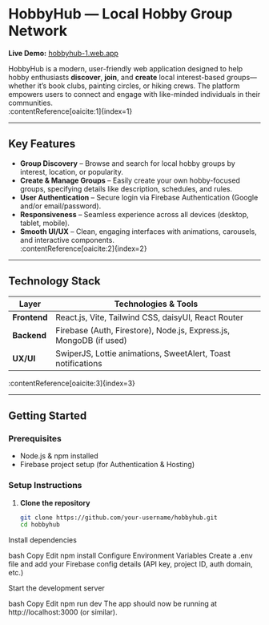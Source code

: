 
#  HobbyHub — Local Hobby Group Network

**Live Demo:** [hobbyhub-1.web.app](https://hobbyhub-1.web.app)

HobbyHub is a modern, user-friendly web application designed to help hobby enthusiasts **discover**, **join**, and **create** local interest-based groups—whether it’s book clubs, painting circles, or hiking crews. The platform empowers users to connect and engage with like-minded individuals in their communities.  
:contentReference[oaicite:1]{index=1}

---

##  Key Features

- **Group Discovery** – Browse and search for local hobby groups by interest, location, or popularity.
- **Create & Manage Groups** – Easily create your own hobby-focused groups, specifying details like description, schedules, and rules.
- **User Authentication** – Secure login via Firebase Authentication (Google and/or email/password).
- **Responsiveness** – Seamless experience across all devices (desktop, tablet, mobile).
- **Smooth UI/UX** – Clean, engaging interfaces with animations, carousels, and interactive components.  
:contentReference[oaicite:2]{index=2}

---

##  Technology Stack

| Layer       | Technologies & Tools                                     |
|-------------|----------------------------------------------------------|
| **Frontend**| React.js, Vite, Tailwind CSS, daisyUI, React Router      |
| **Backend** | Firebase (Auth, Firestore), Node.js, Express.js, MongoDB (if used) |
| **UX/UI**   | SwiperJS, Lottie animations, SweetAlert, Toast notifications |
:contentReference[oaicite:3]{index=3}

---

##  Getting Started

### Prerequisites
- Node.js & npm installed  
- Firebase project setup (for Authentication & Hosting)

### Setup Instructions

1. **Clone the repository**
   ```bash
   git clone https://github.com/your-username/hobbyhub.git
   cd hobbyhub
Install dependencies

bash
Copy
Edit
npm install
Configure Environment Variables
Create a .env file and add your Firebase config details (API key, project ID, auth domain, etc.)

Start the development server

bash
Copy
Edit
npm run dev
The app should now be running at http://localhost:3000 (or similar).

